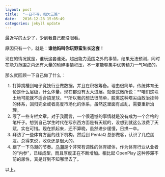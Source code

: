```yaml
---
layout: post
title:  "一日不写，如欠三篇"
date:   2016-12-28 15:05:49
categories: jekyll update
---
```

最近写的太少了，少到我自己都没眼看。

原因只有一个，就是：**谁他妈叫你玩野蛮生长这套！**

现在的情况就是，谁玩这套谁死。超出能力范围之外的事情，结果无法预测，同时在能力范围之内还有大量的琐碎事情积压，不一定能够集中优势精力一气呵成的。

那么就回顾一下自己做了什么：

1. 打算跳槽到电子竞技行业做数据，并且在积极筹备。理由很简单，传统体育无论是什么层级，什么体量，现在都没有太大进展。就像式微所说：**咱们这块土地可能就不适合搞足球。**所以我的想法很简单，脱离这种塔尖由政治挂帅的体系，回归完全或者高度市场化的体系，虽然这里面有点乱，需要重新治理。
2. 写了一些专栏文章。对于我而言，一个很遗憾的事情就是没有成为一个合格的笔杆子。想到自己学生时代在写东西方面是有天赋的，没想到就这么浪费了天赋，实在可惜。现在抓起来，还不算晚，虽然进步缓慢，日拱一卒。
3. 拜访了一些体育方面的线下机构。然后到 PentaQ 总部做客，认识了几位朋友。总得来说，收获还是很大的。
4. 跟了一下乌潮的节奏。[乌潮](wuchao.us)是个非常有调性的体育媒体，作为体育行业从业者的“内参”，已经成型，而且厚度正在不断增加。相比起 OpenPlay 这种停滞不前的尿性，真是好到不知哪里去了。

以上。

